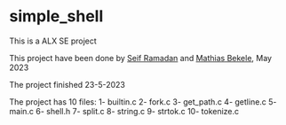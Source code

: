 # simple_shell

This is a ALX SE project

This project have been done by [Seif Ramadan](https://github.com/seifemadeldin) and [Mathias Bekele](https://Mathhmore), May 2023

The project finished 23-5-2023

The project has 10 files: 1- builtin.c
						  2- fork.c
						  3- get_path.c
						  4- getline.c
						  5- main.c
						  6- shell.h
						  7- split.c
						  8- string.c
						  9- strtok.c
						  10- tokenize.c

